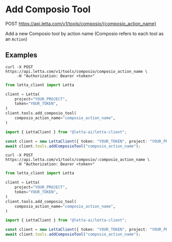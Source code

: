 # Add Composio Tool

POST https://api.letta.com/v1/tools/composio/{composio_action_name}

Add a new Composio tool by action name (Composio refers to each tool as an `Action`)

## Examples

```shell
curl -X POST https://api.letta.com/v1/tools/composio/composio_action_name \
     -H "Authorization: Bearer <token>"
```

```python
from letta_client import Letta

client = Letta(
    project="YOUR_PROJECT",
    token="YOUR_TOKEN",
)
client.tools.add_composio_tool(
    composio_action_name="composio_action_name",
)

```

```typescript
import { LettaClient } from "@letta-ai/letta-client";

const client = new LettaClient({ token: "YOUR_TOKEN", project: "YOUR_PROJECT" });
await client.tools.addComposioTool("composio_action_name");

```

```shell
curl -X POST https://api.letta.com/v1/tools/composio/:composio_action_name \
     -H "Authorization: Bearer <token>"
```

```python
from letta_client import Letta

client = Letta(
    project="YOUR_PROJECT",
    token="YOUR_TOKEN",
)
client.tools.add_composio_tool(
    composio_action_name="composio_action_name",
)

```

```typescript
import { LettaClient } from "@letta-ai/letta-client";

const client = new LettaClient({ token: "YOUR_TOKEN", project: "YOUR_PROJECT" });
await client.tools.addComposioTool("composio_action_name");

```